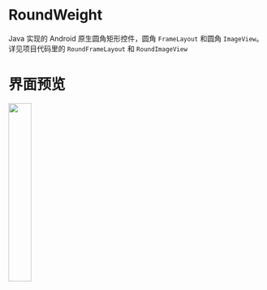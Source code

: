 # RoundWeight
Java 实现的 Android 原生圆角矩形控件，圆角 `FrameLayout` 和圆角 `ImageView`。
详见项目代码里的 `RoundFrameLayout` 和 `RoundImageView`

# 界面预览

<img src="https://github.com/xiaofei-dev/RoundWeight/blob/master/art/img_shot.jpg" width="30%" height="30%">
